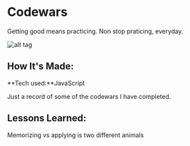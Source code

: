 # Codewars

Getting good means practicing. Non stop praticing, everyday. 



![alt tag](https://giphy.com/embed/LSKHkpRJySs5W81D7B)

## How It's Made:

**Tech used:**JavaScript

Just a record of some of the codewars I have completed.

## Lessons Learned:

Memorizing vs applying is two different animals
